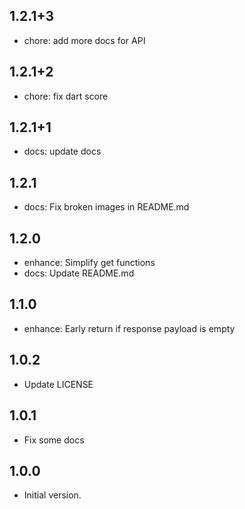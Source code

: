 ## 1.2.1+3

- chore: add more docs for API

## 1.2.1+2

- chore: fix dart score

## 1.2.1+1

- docs: update docs

## 1.2.1

- docs: Fix broken images in README.md

## 1.2.0

- enhance: Simplify get functions
- docs: Update README.md

## 1.1.0

- enhance: Early return if response payload is empty

## 1.0.2

- Update LICENSE

## 1.0.1

- Fix some docs

## 1.0.0

- Initial version.
